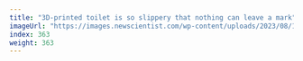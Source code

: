 ```yaml
---
title: "3D-printed toilet is so slippery that nothing can leave a mark"
imageUrl: "https://images.newscientist.com/wp-content/uploads/2023/08/18133052/SEI_167843488.jpg?width=788"
index: 363
weight: 363
---
```

